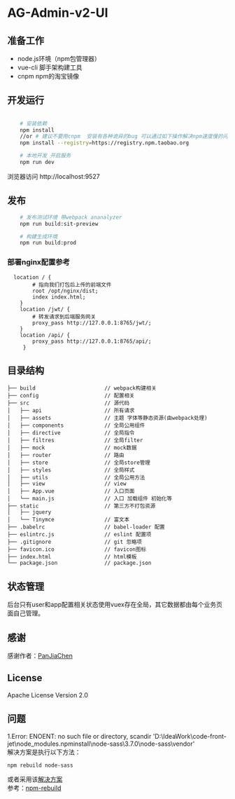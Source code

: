 # AG-Admin-v2-UI 
## 准备工作
- node.js环境（npm包管理器）
- vue-cli 脚手架构建工具
- cnpm  npm的淘宝镜像

## 开发运行
```bash
   
    # 安装依赖
    npm install
    //or # 建议不要用cnpm  安装有各种诡异的bug 可以通过如下操作解决npm速度慢的问题
    npm install --registry=https://registry.npm.taobao.org

    # 本地开发 开启服务
    npm run dev
```
浏览器访问 http://localhost:9527

## 发布
```bash
    # 发布测试环境 带webpack ananalyzer
    npm run build:sit-preview

    # 构建生成环境
    npm run build:prod
```
### 部署nginx配置参考
```
  location / {
        # 指向我们打包后上传的前端文件
        root /opt/nginx/dist;
        index index.html;
    }
    location /jwt/ {
        # 转发请求到后端服务网关
        proxy_pass http://127.0.0.1:8765/jwt/;
    }
    location /api/ {
        proxy_pass http://127.0.0.1:8765/api/;
     }
```

## 目录结构
```shell
├── build                      // webpack构建相关  
├── config                     // 配置相关
├── src                        // 源代码
│   ├── api                    // 所有请求
│   ├── assets                 // 主题 字体等静态资源(由webpack处理)
│   ├── components             // 全局公用组件
│   ├── directive              // 全局指令
│   ├── filtres                // 全局filter
│   ├── mock                   // mock数据
│   ├── router                 // 路由
│   ├── store                  // 全局store管理
│   ├── styles                 // 全局样式
│   ├── utils                  // 全局公用方法
│   ├── view                   // view
│   ├── App.vue                // 入口页面
│   └── main.js                // 入口 加载组件 初始化等
├── static                     // 第三方不打包资源
│   ├── jquery
│   └── Tinymce                // 富文本
├── .babelrc                   // babel-loader 配置
├── eslintrc.js                // eslint 配置项
├── .gitignore                 // git 忽略项
├── favicon.ico                // favicon图标
├── index.html                 // html模板
└── package.json               // package.json

```

## 状态管理
后台只有user和app配置相关状态使用vuex存在全局，其它数据都由每个业务页面自己管理。

## 感谢
感谢作者：[PanJiaChen](https://github.com/PanJiaChen/vue-element-admin)

## License

Apache License Version 2.0

## 问题
1.Error: ENOENT: no such file or directory, scandir 'D:\IdeaWork\code-front-jet\node_modules\.npminstall\node-sass\3.7.0\node-sass\vendor'    
解决方案是执行以下方法：
~~~
npm rebuild node-sass
~~~
或者采用该[解决方案](https://github.com/PanJiaChen/vue-element-admin/issues/24)    
参考：[npm-rebuild](https://docs.npmjs.com/cli/rebuild)